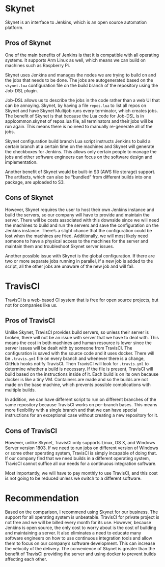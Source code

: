# Skynet
Skynet is an interface to Jenkins, which is an open source automation platform. 
## Pros of Skynet
One of the main benefits of Jenkins is that it is compatible with all operating systems. 
It supports Arm Linux as well, which means we can build on machines such as Raspberry Pi.

Skynet uses Jenkins and manages the nodes we are trying to build on and the jobs that needs to be done. 
The jobs are autogenerated based on the `skynet.lua` configuration file on the build branch of the repository using the Job-DSL plugin. 

Job-DSL allows us to describe the jobs in the code rather than a web UI that can be annoying. 
Skynet, by having a file `repos.lua` to list all repos on Skynet and have Skynet Multijob runs every terminator, which creates jobs. 
The benefit of Skynet is that because the Lua code for Job-DSL is in applcommon.skynet of repos.lua file, all terminators and their jobs will be run again.
This means there is no need to manually re-generate all of the jobs.

Skynet configuration build branch Lua script instructs Jenkins to build a certain branch at a certain time on the machines and Skynet will generate the checkboxes for Jenkins. 
This allows only certain people to manage the jobs and other software engineers can focus on the software design and implementation.

Another benefit of Skynet would be built-in S3 (AWS file storage) support.
The artifacts, which can also be “bundled” from different builds into one package, are uploaded to S3.

## Cons of Skynet
However, Skynet requires the user to host their own Jenkins instance and build the servers, so our company will have to provide and maintain the server.
There will be costs associated with this downside since we will need the machines to build and run the servers and save the configuration on the Jenkins instance. 
There’s a slight chance that the configuration could be lost when the machines are fried.
Additionally, we will most likely need someone to have a physical access to the machines for the server and maintain them and troubleshoot Skynet server issues. 

Another possible issue with Skynet is the global configuration. 
If there are two or more separate jobs running in parallel, if a new job is added to the script, all the other jobs are unaware of the new job and will fail. 

# TravisCI
TravisCI is a web-based CI system that is free for open source projects, but not for companies like us.

## Pros of TravisCI
Unlike Skynet, TravisCI provides build servers, so unless their server is broken, there will not be an issue with server that we have to deal with.
This means the cost in both machines and human resource is lower since the server issues will be dealt with by someone from TravisCI.
The configuration is saved with the source code and it uses docker. 
There will be `.travis.yml` file on every branch and whenever there is a change, GitHub hooks notify TravisCI. 
Then TravisCI will look for `.travis.yml` to determine whether a build is necessary. 
If the file is present, TravisCI will build based on the instructions inside of it. 
Each build is on its own because docker is like a tiny VM. 
Containers are made and so the builds are not made on the base machine, which prevents possible complications with multiple builds. 

In addition, we can have different script to run on different branches of the same repository because TravisCI works on per-branch bases.
This means more flexibility with a single branch and that we can have special instructions for an exceptional case without creating a new repository for it.

## Cons of TravisCI
However, unlike Skynet, TravisCI only supports Linux, OS X, and Windows Server version 1803. 
If we need to run jobs on different version of Windows or some other operating system, TravisCI is simply incapable of doing that. 
If our company find that we need builds in a different operating system, TravisCI cannot suffice all our needs for a continuous integration software.

Most importantly, we will have to pay monthly to use TravisCI, and this cost is not going to be reduced unless we switch to a different software.

# Recommendation
Based on the comparison, I recommend using Skynet for our business. 
The support for all operating system is unbeatable. 
TravisCI for private project is not free and we will be billed every month for its use. 
However, because Jenkins is open source, the only cost to worry about is the cost of building and maintaining a server. 
It also eliminates a need to educate many software engineers on how to use continuous integration tools and allow them to focus on our company’s software development. 
This can increase the velocity of the delivery. 
The convenience of Skynet is greater than the benefit of TravisCI providing the server and using docker to prevent builds affecting each other.
